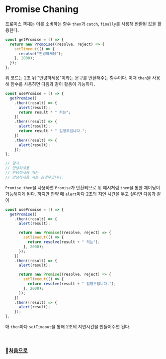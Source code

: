 # Promise Chaning

프로미스 객체는 이를 소비하는 함수 `then`과 `catch`, `finally`를 사용해 반환된 값을 활용한다.

```javascript
const getPromise = () => {
  return new Promoise((resolve, reject) => {
    setTimeout(() => {
      resolve("안녕하세용");
    }, 2000);
  });
};
```

위 코드는 2초 뒤 "안녕하세용"이라는 문구를 반환해주는 함수이다. 이때 `then`을 사용해 함수를 사용하면 다음과 같이 활용이 가능하다.

```javascript
const usePromise = () => {
  getPromise()
    .then((result) => {
      alert(result);
      return result * " 저는";
    })
    .then((result) => {
      alert(result);
      return result * " 김영우입니다.";
    })
    .then((result) => {
      alert(result);
    });
};

// 결과
// 안녕하세용
// 안녕하세용 저는
// 안녕하세용 저는 김영우입니다.
```

`Promise.then`을 사용하면 `Promise`가 반환되므로 위 예시처럼 `then`을 통한 체이닝이 가능해지게 된다. 하지만 만약 매 `alert`마다 2초의 지연 시간을 두고 싶다면 다음과 같이

```javascript
const usePromise = () => {
  getPromise()
    .then((result) => {
      alert(result);

      return new Promise((resolve, reject) => {
        setTimeout(() => {
          return resolve(result + " 저는");
        }, 2000);
      });
    })
    .then((result) => {
      alert(result);

      return new Promise((resolve, reject) => {
        setTimeout(() => {
          return resolve(result + " 김영우입니다.");
        }, 2000);
      });
    })
    .then((result) => {
      alert(result);
    });
};
```

매 `then`마다 `setTimeout`을 통해 2초의 지연시간을 만들어주면 된다.

<br>

### 🔗[처음으로](https://github.com/kyw0716/modern-javascript-study)
